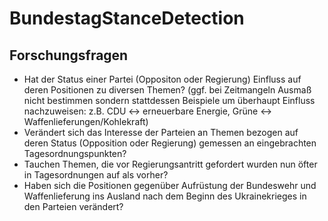 # BundestagStanceDetection

## Forschungsfragen
- Hat der Status einer Partei (Oppositon oder Regierung) Einfluss auf deren Positionen zu diversen Themen?
(ggf. bei Zeitmangeln Ausmaß nicht bestimmen sondern stattdessen Beispiele um überhaupt Einfluss nachzuweisen: z.B. CDU <-> erneuerbare Energie, Grüne <-> Waffenlieferungen/Kohlekraft)
- Verändert sich das Interesse der Parteien an Themen bezogen auf deren Status (Opposition oder Regierung) gemessen an eingebrachten
Tagesordnungspunkten?
- Tauchen Themen, die vor Regierungsantritt gefordert wurden nun öfter in Tagesordnungen auf als vorher?
- Haben sich die Positionen gegenüber Aufrüstung der Bundeswehr und Waffenlieferung ins Ausland nach dem Beginn des Ukrainekrieges in den Parteien verändert?
